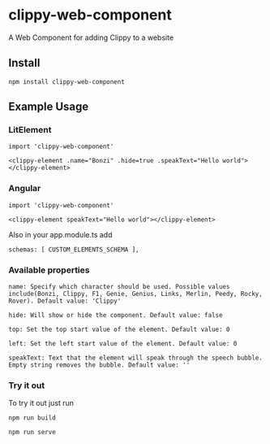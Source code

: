 # clippy-web-component
A Web Component for adding Clippy to a website

## Install

`npm install clippy-web-component`

## Example Usage

### LitElement
`import 'clippy-web-component'`

`<clippy-element .name="Bonzi" .hide=true .speakText="Hello world"></clippy-element>`

### Angular 
`import 'clippy-web-component'`

`<clippy-element speakText="Hello world"></clippy-element>`

Also in your app.module.ts add 

`schemas: [ CUSTOM_ELEMENTS_SCHEMA ],` 

### Available properties

    name: Specify which character should be used. Possible values include(Bonzi, Clippy, F1, Genie, Genius, Links, Merlin, Peedy, Rocky, Rover). Default value: 'Clippy'
    
    hide: Will show or hide the component. Default value: false
    
    top: Set the top start value of the element. Default value: 0
    
    left: Set the left start value of the element. Default value: 0
    
    speakText: Text that the element will speak through the speech bubble. Empty string removes the bubble. Default value: ''

### Try it out
To try it out just run 

`npm run build`

`npm run serve` 